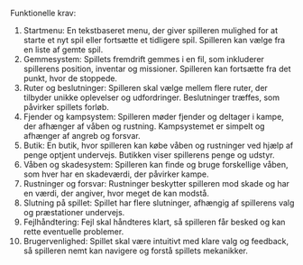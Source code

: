 Funktionelle krav:
1. Startmenu:
En tekstbaseret menu, der giver spilleren mulighed for at starte et nyt spil eller fortsætte et tidligere spil. Spilleren kan vælge fra en liste af gemte spil.
2. Gemmesystem:
Spillets fremdrift gemmes i en fil, som inkluderer spillerens position, inventar og missioner. Spilleren kan fortsætte fra det punkt, hvor de stoppede.
3. Ruter og beslutninger:
Spilleren skal vælge mellem flere ruter, der tilbyder unikke oplevelser og udfordringer. Beslutninger træffes, som påvirker spillets forløb.
4. Fjender og kampsystem:
Spilleren møder fjender og deltager i kampe, der afhænger af våben og rustning. Kampsystemet er simpelt og afhænger af angreb og forsvar.
5. Butik:
En butik, hvor spilleren kan købe våben og rustninger ved hjælp af penge optjent undervejs. Butikken viser spillerens penge og udstyr.
6. Våben og skadesystem:
Spilleren kan finde og bruge forskellige våben, som hver har en skadeværdi, der påvirker kampe.
7. Rustninger og forsvar:
Rustninger beskytter spilleren mod skade og har en værdi, der angiver, hvor meget de kan modstå.
8. Slutning på spillet:
Spillet har flere slutninger, afhængig af spillerens valg og præstationer undervejs.
9. Fejlhåndtering:
Fejl skal håndteres klart, så spilleren får besked og kan rette eventuelle problemer.
10. Brugervenlighed:
Spillet skal være intuitivt med klare valg og feedback, så spilleren nemt kan navigere og forstå spillets mekanikker.
